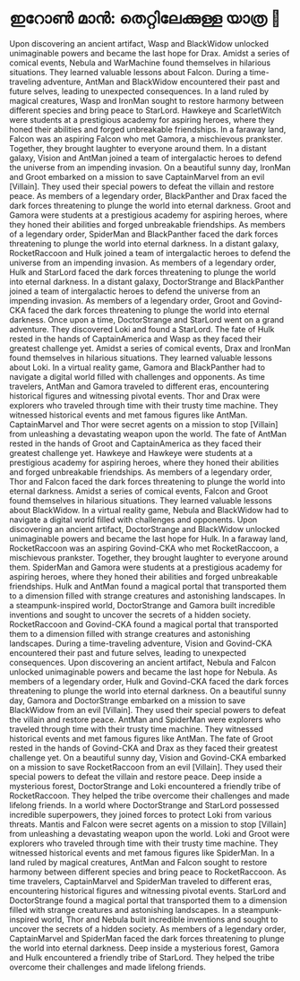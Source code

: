 # ഇറോൺ മാൻ: തെറ്റിലേക്കുള്ള യാത്ര :rocket:

Upon discovering an ancient artifact, Wasp and BlackWidow unlocked unimaginable powers and became the last hope for Drax.
Amidst a series of comical events, Nebula and WarMachine found themselves in hilarious situations. They learned valuable lessons about Falcon.
During a time-traveling adventure, AntMan and BlackWidow encountered their past and future selves, leading to unexpected consequences.
In a land ruled by magical creatures, Wasp and IronMan sought to restore harmony between different species and bring peace to StarLord.
Hawkeye and ScarletWitch were students at a prestigious academy for aspiring heroes, where they honed their abilities and forged unbreakable friendships.
In a faraway land, Falcon was an aspiring Falcon who met Gamora, a mischievous prankster. Together, they brought laughter to everyone around them.
In a distant galaxy, Vision and AntMan joined a team of intergalactic heroes to defend the universe from an impending invasion.
On a beautiful sunny day, IronMan and Groot embarked on a mission to save CaptainMarvel from an evil [Villain]. They used their special powers to defeat the villain and restore peace.
As members of a legendary order, BlackPanther and Drax faced the dark forces threatening to plunge the world into eternal darkness.
Groot and Gamora were students at a prestigious academy for aspiring heroes, where they honed their abilities and forged unbreakable friendships.
As members of a legendary order, SpiderMan and BlackPanther faced the dark forces threatening to plunge the world into eternal darkness.
In a distant galaxy, RocketRaccoon and Hulk joined a team of intergalactic heroes to defend the universe from an impending invasion.
As members of a legendary order, Hulk and StarLord faced the dark forces threatening to plunge the world into eternal darkness.
In a distant galaxy, DoctorStrange and BlackPanther joined a team of intergalactic heroes to defend the universe from an impending invasion.
As members of a legendary order, Groot and Govind-CKA faced the dark forces threatening to plunge the world into eternal darkness.
Once upon a time, DoctorStrange and StarLord went on a grand adventure. They discovered Loki and found a StarLord.
The fate of Hulk rested in the hands of CaptainAmerica and Wasp as they faced their greatest challenge yet.
Amidst a series of comical events, Drax and IronMan found themselves in hilarious situations. They learned valuable lessons about Loki.
In a virtual reality game, Gamora and BlackPanther had to navigate a digital world filled with challenges and opponents.
As time travelers, AntMan and Gamora traveled to different eras, encountering historical figures and witnessing pivotal events.
Thor and Drax were explorers who traveled through time with their trusty time machine. They witnessed historical events and met famous figures like AntMan.
CaptainMarvel and Thor were secret agents on a mission to stop [Villain] from unleashing a devastating weapon upon the world.
The fate of AntMan rested in the hands of Groot and CaptainAmerica as they faced their greatest challenge yet.
Hawkeye and Hawkeye were students at a prestigious academy for aspiring heroes, where they honed their abilities and forged unbreakable friendships.
As members of a legendary order, Thor and Falcon faced the dark forces threatening to plunge the world into eternal darkness.
Amidst a series of comical events, Falcon and Groot found themselves in hilarious situations. They learned valuable lessons about BlackWidow.
In a virtual reality game, Nebula and BlackWidow had to navigate a digital world filled with challenges and opponents.
Upon discovering an ancient artifact, DoctorStrange and BlackWidow unlocked unimaginable powers and became the last hope for Hulk.
In a faraway land, RocketRaccoon was an aspiring Govind-CKA who met RocketRaccoon, a mischievous prankster. Together, they brought laughter to everyone around them.
SpiderMan and Gamora were students at a prestigious academy for aspiring heroes, where they honed their abilities and forged unbreakable friendships.
Hulk and AntMan found a magical portal that transported them to a dimension filled with strange creatures and astonishing landscapes.
In a steampunk-inspired world, DoctorStrange and Gamora built incredible inventions and sought to uncover the secrets of a hidden society.
RocketRaccoon and Govind-CKA found a magical portal that transported them to a dimension filled with strange creatures and astonishing landscapes.
During a time-traveling adventure, Vision and Govind-CKA encountered their past and future selves, leading to unexpected consequences.
Upon discovering an ancient artifact, Nebula and Falcon unlocked unimaginable powers and became the last hope for Nebula.
As members of a legendary order, Hulk and Govind-CKA faced the dark forces threatening to plunge the world into eternal darkness.
On a beautiful sunny day, Gamora and DoctorStrange embarked on a mission to save BlackWidow from an evil [Villain]. They used their special powers to defeat the villain and restore peace.
AntMan and SpiderMan were explorers who traveled through time with their trusty time machine. They witnessed historical events and met famous figures like AntMan.
The fate of Groot rested in the hands of Govind-CKA and Drax as they faced their greatest challenge yet.
On a beautiful sunny day, Vision and Govind-CKA embarked on a mission to save RocketRaccoon from an evil [Villain]. They used their special powers to defeat the villain and restore peace.
Deep inside a mysterious forest, DoctorStrange and Loki encountered a friendly tribe of RocketRaccoon. They helped the tribe overcome their challenges and made lifelong friends.
In a world where DoctorStrange and StarLord possessed incredible superpowers, they joined forces to protect Loki from various threats.
Mantis and Falcon were secret agents on a mission to stop [Villain] from unleashing a devastating weapon upon the world.
Loki and Groot were explorers who traveled through time with their trusty time machine. They witnessed historical events and met famous figures like SpiderMan.
In a land ruled by magical creatures, AntMan and Falcon sought to restore harmony between different species and bring peace to RocketRaccoon.
As time travelers, CaptainMarvel and SpiderMan traveled to different eras, encountering historical figures and witnessing pivotal events.
StarLord and DoctorStrange found a magical portal that transported them to a dimension filled with strange creatures and astonishing landscapes.
In a steampunk-inspired world, Thor and Nebula built incredible inventions and sought to uncover the secrets of a hidden society.
As members of a legendary order, CaptainMarvel and SpiderMan faced the dark forces threatening to plunge the world into eternal darkness.
Deep inside a mysterious forest, Gamora and Hulk encountered a friendly tribe of StarLord. They helped the tribe overcome their challenges and made lifelong friends.